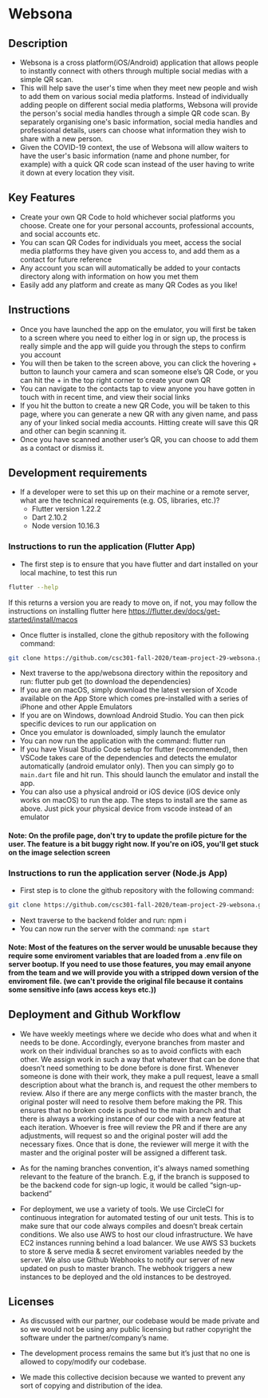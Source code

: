# Websona

## Description 
 * Websona is a cross platform(iOS/Android) application that allows people to instantly connect with others through multiple social medias with a simple QR scan. 
 * This will help save the user's time when they meet new people and wish to add them on various social media platforms. Instead of individually adding people on different social media platforms, Websona will provide the person's social media handles through a simple QR code scan. By separately organising one's basic information, social media handles and professional details, users can choose what information they wish to share with a new person.
 * Given the COVID-19 context, the use of Websona will allow waiters to have the user's basic information (name and phone number, for example) with a quick QR code scan instead of the user having to write it down at every location they visit.

## Key Features
 * Create your own QR Code to hold whichever social platforms you choose. Create one for your personal accounts, professional accounts, and social accounts etc.
 * You can scan QR Codes for individuals you meet, access the social media platforms they have given you access to, and add them as a contact for future reference
 * Any account you scan will automatically be added to your contacts directory along with information on how you met them
* Easily add any platform and create as many QR Codes as you like!

## Instructions
 
* Once you have launched the app on the emulator, you will first be taken to a screen where you need to either log in or sign up, the process is really simple and the app will guide you through the steps to confirm you account
* You will then be taken to the screen above, you can click the hovering + button to launch your camera and scan someone else’s QR Code, or you can hit the + in the top right corner to create your own QR
* You can navigate to the contacts tap to view anyone you have gotten in touch with in recent time, and view their social links
* If you hit the button to create a new QR Code, you will be taken to this page, where you can generate a new QR with any given name, and pass any of your linked social media accounts. Hitting create will save this QR and other can begin scanning it.
* Once you have scanned another user’s QR, you can choose to add them as a contact or dismiss it.

 
 ## Development requirements
 * If a developer were to set this up on their machine or a remote server, what are the technical requirements (e.g. OS, libraries, etc.)? 
   * Flutter version 1.22.2
   * Dart 2.10.2
   * Node version 10.16.3

###  Instructions to run the application (Flutter App)
* The first step is to ensure that you have flutter and dart installed on your local machine, to test this run 
```bash
flutter --help
```
If this returns a version you are ready to move on, if not, you may follow the instructions on installing flutter here https://flutter.dev/docs/get-started/install/macos

 * Once flutter is installed, clone the github repository with the following command:  

```bash
git clone https://github.com/csc301-fall-2020/team-project-29-websona.git
```
 * Next traverse to the app/websona directory within the repository and run: flutter pub get (to download the dependencies)
 * If you are on macOS, simply download the latest version of Xcode available on the App Store which comes pre-installed with a series of iPhone and other Apple Emulators
* If you are on Windows, download Android Studio. You can then pick specific devices to run our application on
* Once you emulator is downloaded, simply launch the emulator
* You can now run the application with the command: flutter run
* If you have Visual Studio Code setup for flutter (recommended), then VSCode takes care of the dependencies and detects the emulator automatically (android emulator only). Then you can simply go to `main.dart` file and hit run. This should launch the emulator and install the app.
* You can also use a physical android or iOS device (iOS device only works on macOS) to run the app. The steps to install are the same as above. Just pick your physical device from vscode instead of an emulator

#### Note: On the profile page, don't try to update the profile picture for the user. The feature is a bit buggy right now. If you're on iOS, you'll get stuck on the image selection screen

###  Instructions to run the application server (Node.js App)
 * First step is to clone the github repository with the following command:  

```bash
git clone https://github.com/csc301-fall-2020/team-project-29-websona.git
```
* Next traverse to the backend folder and run:  npm i
* You can now run the server with the command: `npm start`

#### Note: Most of the features on the server would be unusable because they require some enviroment variables that are loaded from a .env file on server bootup. If you need to use those features, you may email anyone from the team and we will provide you with a stripped down version of the enviroment file. (we can't provide the original file because it contains some sensitive info (aws access keys etc.))
 
 ## Deployment and Github Workflow


 * We have weekly meetings where we decide who does what and when it needs to be done. Accordingly, everyone branches from master and work on their individual branches so as to avoid conflicts with each other. We assign work in such a way that whatever that can be done that doesn’t need something to be done before is done first. Whenever someone is done with their work, they make a pull request, leave a small description about what the branch is, and request the other members to review. Also if there are any merge conflicts with the master branch, the original poster will need to resolve them before making the PR. This ensures that no broken code is pushed to the main branch and that there is always a working instance of our code with a new feature at each iteration. Whoever is free will review the PR and if there are any adjustments, will request so and the original poster will add the necessary fixes. Once that is done, the reviewer will merge it with the master and the original poster will be assigned a different task.

 * As for the naming branches convention, it's always named something relevant to the feature of the branch. E.g, if the branch is supposed to be the backend code for sign-up logic, it would be called “sign-up-backend”

 * For deployment, we use a variety of tools. We use CircleCI for continuous integration for automated testing of our unit tests. This is to make sure that our code always compiles and doesn’t break certain conditions. We also use AWS to host our cloud infrastructure. We have EC2 instances running behind a load balancer. We use AWS S3 buckets to store & serve media & secret enviroment variables needed by the server. We also use Github Webhooks to notify our server of new updated on push to master branch. The webhook triggers a new instances to be deployed and the old instances to be destroyed.

 ## Licenses 

 * As discussed with our partner, our codebase would be made private and so we would not be using any public licensing but rather copyright the software under the partner/company’s name.

 * The development process remains the same but it’s just that no one is allowed to copy/modify our codebase.

 * We made this collective decision because we wanted to prevent any sort of copying and distribution of the idea.
